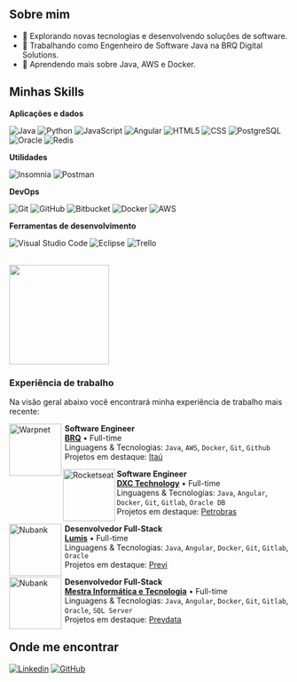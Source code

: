 ## Sobre mim

- 🤔 Explorando novas tecnologias e desenvolvendo soluções de software.
- 💼 Trabalhando como Engenheiro de Software Java na BRQ Digital Solutions.
- 🌱 Aprendendo mais sobre Java, AWS e Docker.

## Minhas Skills

**Aplicações e dados**


![Java](https://img.shields.io/badge/-Java-333333?style=flat&logo=spring&logoColor=007396)
![Python](https://img.shields.io/badge/-Python-333333?style=flat&logo=python&logoColor=00599C)
![JavaScript](https://img.shields.io/badge/-JavaScript-333333?style=flat&logo=javascript)
![Angular](https://img.shields.io/badge/-Angular-333333?style=flat&logo=Angular)
![HTML5](https://img.shields.io/badge/-HTML5-333333?style=flat&logo=HTML5)
![CSS](https://img.shields.io/badge/-CSS-333333?style=flat&logo=CSS3&logoColor=1572B6)
![PostgreSQL](https://img.shields.io/badge/-PostgreSQL-333333?style=flat&logo=postgresql)
![Oracle](https://img.shields.io/badge/-Oracle-333333?style=flat&logo=oracle)
![Redis](https://img.shields.io/badge/-Redis-333333?style=flat&logo=redis)

**Utilidades**

![Insomnia](https://img.shields.io/badge/-Insomnia-333333?style=flat&logo=insomnia)
![Postman](https://img.shields.io/badge/-Postman-333333?style=flat&logo=postman)

**DevOps**

![Git](https://img.shields.io/badge/-Git-333333?style=flat&logo=git)
![GitHub](https://img.shields.io/badge/-GitHub-333333?style=flat&logo=github)
![Bitbucket](https://img.shields.io/badge/-GitLab-333333?style=flat&logo=gitlab)
![Docker](https://img.shields.io/badge/-Docker-333333?style=flat&logo=docker)
![AWS](https://img.shields.io/badge/-AWS-333333?style=flat&logo=amazonaws)

**Ferramentas de desenvolvimento**

![Visual Studio Code](https://img.shields.io/badge/-Visual%20Studio%20Code-333333?style=flat&logo=visual-studio-code&logoColor=007ACC)
![Eclipse](https://img.shields.io/badge/-Eclipse-333333?style=flat&logo=eclipse-ide&logoColor=2C2255)
![Trello](https://img.shields.io/badge/-Trello-333333?style=flat&logo=trello&logoColor=007ACC)

<br/>

<a href="https://github.com/gustavommartins" title="Perfil do Gustavo Martins">
  <img height="180em" src="https://github-readme-stats.vercel.app/api?username=gustavommartins&theme=dracula&show_icons=true" />
</a>

### Experiência de trabalho

Na visão geral abaixo você encontrará minha experiência de trabalho mais recente:

[<img align="left" height="94px" width="94px" alt="Warpnet" src="https://media.licdn.com/dms/image/D4D0BAQE7_Z1WtNnoYA/company-logo_200_200/0/1688483327395/brq_logo?e=1717027200&v=beta&t=25GRnwBUW5qw0fbJTJT5KLDbEvQ6xeD2cK99_-L5HcQ"/>](https://www.brq.com/) 

<div style="margin-left:100px">

**Software Engineer** \
[**BRQ**](https://www.brq.com/) • Full-time \
Linguagens & Tecnologias: `Java`, `AWS`, `Docker`, `Git`, `Github`\
Projetos em destaque: [Itaú](https://www.itau.com.br/)

</div>


[<img align="left" height="94px" width="94px" alt="Rocketseat" src="https://media.licdn.com/dms/image/C4D0BAQFt7orYWPc9MQ/company-logo_200_200/0/1630537692227/dxctechnology_logo?e=1717027200&v=beta&t=fssDndlBM9lXhfYEIOe9jkbfWpkVmoVRXJteCDWcC5Q"/>](https://rocketseat.com.br/)

<div style="margin-left:100px">

**Software Engineer** \
[**DXC Technology**](https://dxc.com/br/pt) • Full-time \
Linguagens & Tecnologias: `Java`, `Angular`, `Docker`, `Git`, `Gitlab`, `Oracle DB`\
Projetos em destaque: [Petrobras](https://petrobras.com.br/)

</div>


[<img align="left" height="94px" width="94px" alt="Nubank" src="https://media.licdn.com/dms/image/D4D0BAQGoAuouulr_EQ/company-logo_200_200/0/1705321986785/lumis_logo?e=1717027200&v=beta&t=2kw1RPVL-PUUhXjTuzCvwTKGWiJvPNRIpq88Wgofae4"/>](https://www.lumis.com.br/)

<div style="margin-left:100px">

**Desenvolvedor Full-Stack** \
[**Lumis**](https://www.lumis.com.br/) • Full-time \
Linguagens & Tecnologias: `Java`, `Angular`, `Docker`, `Git`, `Gitlab`, `Oracle`\
Projetos em destaque: [Previ](https://www.previ.com.br/portal-previ/)

</div>

[<img align="left" height="94px" width="94px" alt="Nubank" src="https://media.licdn.com/dms/image/C4E0BAQHkXmYPlxlOew/company-logo_200_200/0/1630593705779?e=1717027200&v=beta&t=LhEKugWuRPBhdXfj8CftuheXOKI71kbKLZvNY0u4cK8"/>](https://mestrainfo.com.br/site/)

<div style="margin-left:100px">

**Desenvolvedor Full-Stack** \
[**Mestra Informática e Tecnologia**](https://mestrainfo.com.br/site/) • Full-time \
Linguagens & Tecnologias: `Java`, `Angular`, `Docker`, `Git`, `Gitlab`, `Oracle`, `SQL Server`\
Projetos em destaque: [Prevdata](https://www.prevdata.org.br/)

</div>

## Onde me encontrar

[![Linkedin](https://img.shields.io/badge/-Gustavo_Martins-blue?style=flat-square&logo=Linkedin&logoColor=white&link=https://www.linkedin.com/in/gustavo-martins-7170a419a/)](https://www.linkedin.com/in/gustavo-martins-7170a419a/)
[![GitHub](https://img.shields.io/github/followers/gustavommartins?label=Gustavo&style=social)](https://github.com/gustavommartins)
